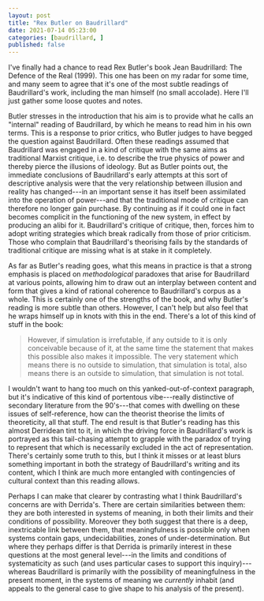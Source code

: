 ```yaml
---
layout: post
title: "Rex Butler on Baudrillard"
date: 2021-07-14 05:23:00
categories: [baudrillard, ]
published: false
---
```


I've finally had a chance to read Rex Butler's book Jean Baudrillard: The Defence of the Real (1999). This one has been on my radar for some time, and many seem to agree that it's one of the most subtle readings of Baudrillard's work, including the man himself (no small accolade). Here I'll just gather some loose quotes and notes.

Butler stresses in the introduction that his aim is to provide what he calls an "internal" reading of Baudrillard, by which he means to read him in his own terms. This is a response to prior critics, who Butler judges to have begged the question against Baudrillard. Often these readings assumed that Baudrillard was engaged in a kind of critique with the same aims as traditional Marxist critique, i.e. to describe the true physics of power and thereby pierce the illusions of ideology. But as Butler points out, the immediate conclusions of Baudrillard's early attempts at this sort of descriptive analysis were that the very relationship between illusion and reality has changed---in an important sense it has itself been assimilated into the operation of power---and that the traditional mode of critique can therefore no longer gain purchase. By continuing as if it could one in fact becomes complicit in the functioning of the new system, in effect by producing an alibi for it. Baudrillard's critique of critique, then, forces him to adopt writing strategies which break radically from those of prior criticism. Those who complain that Baudrillard's theorising fails by the standards of traditional critique are missing what is at stake in it completely.

As far as Butler's reading goes, what this means in practice is that a strong emphasis is placed on _methodological_ paradoxes that arise for Baudrillard at various points, allowing him to draw out an interplay between content and form that gives a kind of rational coherence to Baudrillard's corpus as a whole. This is certainly one of the strengths of the book, and why Butler's reading is more subtle than others. However, I can't help but also feel that he wraps himself up in knots with this in the end. There's a lot of this kind of stuff in the book:

> However, if simulation is irrefutable, if any outside to it is only conceivable because of it, at the same time the statement that makes this possible also makes it impossible. The very statement which means there is no outside to simulation, that simulation is total, also means there is an outside to simulation, that simulation is not total.

I wouldn't want to hang too much on this yanked-out-of-context paragraph, but it's indicative of this kind of portentous vibe---really distinctive of secondary literature from the 90's---that comes with dwelling on these issues of self-reference, how can the theorist theorise the limits of theoreticity, all that stuff. The end result is that Butler's reading has this almost Derridean tint to it, in which the driving force in Baudrillard's work is portrayed as this tail-chasing attempt to grapple with the paradox of trying to represent that which is necessarily excluded in the act of representation. There's certainly some truth to this, but I think it misses or at least blurs something important in both the strategy of Baudrillard's writing and its content, which I think are much more entangled with contingencies of cultural context than this reading allows.

Perhaps I can make that clearer by contrasting what I think Baudrillard's concerns are with Derrida's. There are certain similarities between them: they are both interested in systems of meaning, in both their limits and their conditions of possibility. Moreover they both suggest that there is a deep, inextricable link between them, that meaningfulness is possible only when systems contain gaps, undecidabilities, zones of under-determination. But where they perhaps differ is that Derrida is primarily interest in these questions at the most general level---in the limits and conditions of systematicity as such (and uses particular cases to support this inquiry)---whereas Baudrillard is primarily with the possibility of meaningfulness in the present moment, in the systems of meaning we _currently_ inhabit (and appeals to the general case to give shape to his analysis of the present).
